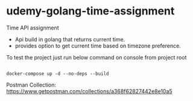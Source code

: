 # udemy-golang-time-assignment
Time API assignment

- Api build in golang that returns current time.
- provides option to get current time based on timezone preference.

To test the project just run below command on console from project root

```console

docker-compose up -d --no-deps --build

```

Postman Collection: https://www.getpostman.com/collections/a368f62827442e8e10a5
